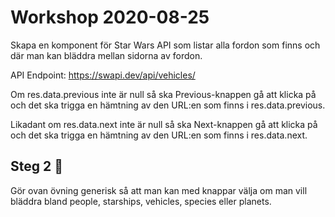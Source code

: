 # Workshop 2020-08-25

Skapa en komponent för Star Wars API som listar alla fordon som finns och där man kan bläddra mellan sidorna av fordon.

API Endpoint: <https://swapi.dev/api/vehicles/>

Om res.data.previous inte är null så ska Previous-knappen gå att klicka på och det ska trigga en hämtning av den URL:en som finns i res.data.previous.

Likadant om res.data.next inte är null så ska Next-knappen gå att klicka på och det ska trigga en hämtning av den URL:en som finns i res.data.next.

## Steg 2 🌟

Gör ovan övning generisk så att man kan med knappar välja om man vill bläddra bland people, starships, vehicles, species eller planets.
